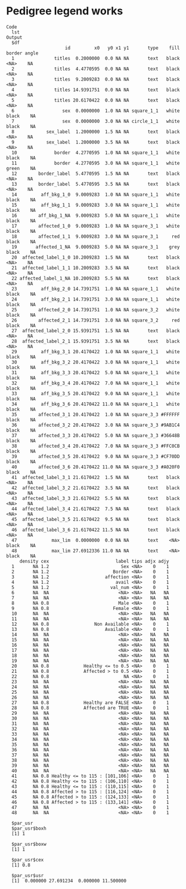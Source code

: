 # Pedigree legend works

    Code
      lst
    Output
      $df
                          id         x0   y0 x1 y1       type    fill border angle
      1               titles  0.2000000  0.0 NA NA       text   black   <NA>    NA
      2               titles  4.4770595  0.0 NA NA       text   black   <NA>    NA
      3               titles  9.2009283  0.0 NA NA       text   black   <NA>    NA
      4               titles 14.9391751  0.0 NA NA       text   black   <NA>    NA
      5               titles 20.6170422  0.0 NA NA       text   black   <NA>    NA
      6                  sex  0.0000000  1.0 NA NA square_1_1   white  black    NA
      7                  sex  0.0000000  3.0 NA NA circle_1_1   white  black    NA
      8            sex_label  1.2000000  1.5 NA NA       text   black   <NA>    NA
      9            sex_label  1.2000000  3.5 NA NA       text   black   <NA>    NA
      10              border  4.2770595  1.0 NA NA square_1_1   white  black    NA
      11              border  4.2770595  3.0 NA NA square_1_1   white  green    NA
      12        border_label  5.4770595  1.5 NA NA       text   black   <NA>    NA
      13        border_label  5.4770595  3.5 NA NA       text   black   <NA>    NA
      14         aff_bkg_1_0  9.0009283  1.0 NA NA square_1_1   white  black    NA
      15         aff_bkg_1_1  9.0009283  3.0 NA NA square_1_1   white  black    NA
      16        aff_bkg_1_NA  9.0009283  5.0 NA NA square_1_1   white  black    NA
      17        affected_1_0  9.0009283  1.0 NA NA square_3_1   white  black    NA
      18        affected_1_1  9.0009283  3.0 NA NA square_3_1     red  black    NA
      19       affected_1_NA  9.0009283  5.0 NA NA square_3_1    grey  black    NA
      20  affected_label_1_0 10.2009283  1.5 NA NA       text   black   <NA>    NA
      21  affected_label_1_1 10.2009283  3.5 NA NA       text   black   <NA>    NA
      22 affected_label_1_NA 10.2009283  5.5 NA NA       text   black   <NA>    NA
      23         aff_bkg_2_0 14.7391751  1.0 NA NA square_1_1   white  black    NA
      24         aff_bkg_2_1 14.7391751  3.0 NA NA square_1_1   white  black    NA
      25        affected_2_0 14.7391751  1.0 NA NA square_3_2   white  black    NA
      26        affected_2_1 14.7391751  3.0 NA NA square_3_2     red  black    NA
      27  affected_label_2_0 15.9391751  1.5 NA NA       text   black   <NA>    NA
      28  affected_label_2_1 15.9391751  3.5 NA NA       text   black   <NA>    NA
      29         aff_bkg_3_1 20.4170422  1.0 NA NA square_1_1   white  black    NA
      30         aff_bkg_3_2 20.4170422  3.0 NA NA square_1_1   white  black    NA
      31         aff_bkg_3_3 20.4170422  5.0 NA NA square_1_1   white  black    NA
      32         aff_bkg_3_4 20.4170422  7.0 NA NA square_1_1   white  black    NA
      33         aff_bkg_3_5 20.4170422  9.0 NA NA square_1_1   white  black    NA
      34         aff_bkg_3_6 20.4170422 11.0 NA NA square_1_1   white  black    NA
      35        affected_3_1 20.4170422  1.0 NA NA square_3_3 #FFFFFF  black    NA
      36        affected_3_2 20.4170422  3.0 NA NA square_3_3 #9AB1C4  black    NA
      37        affected_3_3 20.4170422  5.0 NA NA square_3_3 #36648B  black    NA
      38        affected_3_4 20.4170422  7.0 NA NA square_3_3 #FFC0CB  black    NA
      39        affected_3_5 20.4170422  9.0 NA NA square_3_3 #CF70DD  black    NA
      40        affected_3_6 20.4170422 11.0 NA NA square_3_3 #A020F0  black    NA
      41  affected_label_3_1 21.6170422  1.5 NA NA       text   black   <NA>    NA
      42  affected_label_3_2 21.6170422  3.5 NA NA       text   black   <NA>    NA
      43  affected_label_3_3 21.6170422  5.5 NA NA       text   black   <NA>    NA
      44  affected_label_3_4 21.6170422  7.5 NA NA       text   black   <NA>    NA
      45  affected_label_3_5 21.6170422  9.5 NA NA       text   black   <NA>    NA
      46  affected_label_3_6 21.6170422 11.5 NA NA       text   black   <NA>    NA
      47             max_lim  0.0000000  0.0 NA NA       text    <NA>  black    NA
      48             max_lim 27.6912336 11.0 NA NA       text    <NA>  black    NA
         density cex                         label tips adjx adjy
      1       NA 1.2                           Sex <NA>    0    1
      2       NA 1.2                        Border <NA>    0    1
      3       NA 1.2                     affection <NA>    0    1
      4       NA 1.2                         avail <NA>    0    1
      5       NA 1.2                       val_num <NA>    0    1
      6       NA  NA                          <NA> <NA>   NA   NA
      7       NA  NA                          <NA> <NA>   NA   NA
      8       NA 0.8                          Male <NA>    0    1
      9       NA 0.8                        Female <NA>    0    1
      10      NA  NA                          <NA> <NA>   NA   NA
      11      NA  NA                          <NA> <NA>   NA   NA
      12      NA 0.8                 Non Available <NA>    0    1
      13      NA 0.8                     Available <NA>    0    1
      14      NA  NA                          <NA> <NA>   NA   NA
      15      NA  NA                          <NA> <NA>   NA   NA
      16      NA  NA                          <NA> <NA>   NA   NA
      17      NA  NA                          <NA> <NA>   NA   NA
      18      NA  NA                          <NA> <NA>   NA   NA
      19      NA  NA                          <NA> <NA>   NA   NA
      20      NA 0.8             Healthy <= to 0.5 <NA>    0    1
      21      NA 0.8             Affected > to 0.5 <NA>    0    1
      22      NA 0.8                            NA <NA>    0    1
      23      NA  NA                          <NA> <NA>   NA   NA
      24      NA  NA                          <NA> <NA>   NA   NA
      25      NA  NA                          <NA> <NA>   NA   NA
      26      NA  NA                          <NA> <NA>   NA   NA
      27      NA 0.8             Healthy are FALSE <NA>    0    1
      28      NA 0.8             Affected are TRUE <NA>    0    1
      29      NA  NA                          <NA> <NA>   NA   NA
      30      NA  NA                          <NA> <NA>   NA   NA
      31      NA  NA                          <NA> <NA>   NA   NA
      32      NA  NA                          <NA> <NA>   NA   NA
      33      NA  NA                          <NA> <NA>   NA   NA
      34      NA  NA                          <NA> <NA>   NA   NA
      35      NA  NA                          <NA> <NA>   NA   NA
      36      NA  NA                          <NA> <NA>   NA   NA
      37      NA  NA                          <NA> <NA>   NA   NA
      38      NA  NA                          <NA> <NA>   NA   NA
      39      NA  NA                          <NA> <NA>   NA   NA
      40      NA  NA                          <NA> <NA>   NA   NA
      41      NA 0.8 Healthy <= to 115 : [101,106] <NA>    0    1
      42      NA 0.8 Healthy <= to 115 : (106,110] <NA>    0    1
      43      NA 0.8 Healthy <= to 115 : (110,115] <NA>    0    1
      44      NA 0.8 Affected > to 115 : [116,124] <NA>    0    1
      45      NA 0.8 Affected > to 115 : (124,133] <NA>    0    1
      46      NA 0.8 Affected > to 115 : (133,141] <NA>    0    1
      47      NA  NA                          <NA> <NA>    0    1
      48      NA  NA                          <NA> <NA>    0    1
      
      $par_usr
      $par_usr$boxh
      [1] 1
      
      $par_usr$boxw
      [1] 1
      
      $par_usr$cex
      [1] 0.8
      
      $par_usr$usr
      [1]  0.000000 27.691234  0.000000 11.500000
      
      

